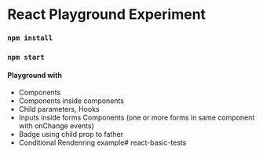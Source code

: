 # React Playground Experiment

### `npm install`
### `npm start`

#### Playground with

- Components
- Components inside components
- Child parameters, Hooks
- Inputs inside forms Components (one or more forms in same component with onChange events)
- Badge using child prop to father
- Conditional Rendenring example# react-basic-tests
